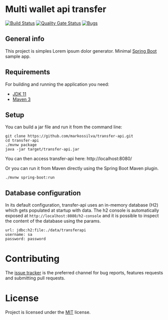 # Multi wallet api transfer

[![Build Status](https://app.travis-ci.com/kyriosdata/exemplo.svg)](https://app.travis-ci.com/markossilva/transfer-api.svg?branch=main)
[![Quality Gate Status](https://sonarcloud.io/api/project_badges/measure?project=markossilva_transfer-api&metric=alert_status)](https://sonarcloud.io/summary/new_code?id=markossilva_transfer-api)
[![Bugs](https://sonarcloud.io/api/project_badges/measure?project=markossilva_transfer-api&metric=bugs)](https://sonarcloud.io/summary/new_code?id=markossilva_transfer-api)

## General info
This project is simples Lorem ipsum dolor generator.
Minimal [Spring Boot](http://projects.spring.io/spring-boot/) sample app.

## Requirements

For building and running the application you need:

- [JDK 11](https://www.oracle.com/java/technologies/downloads/#java11)
- [Maven 3](https://maven.apache.org)

## Setup
You can build a jar file and run it from the command line:


```
git clone https://github.com/markossilva/transfer-api.git
cd transfer-api
./mvnw package
java -jar target/transfer-api.jar
```

You can then access transfer-api here: http://localhost:8080/

Or you can run it from Maven directly using the Spring Boot Maven plugin.

```
./mvnw spring-boot:run
```
## Database configuration

In its default configuration, transfer-api uses an in-memory database (H2) which
gets populated at startup with data. The h2 console is automatically exposed at `http://localhost:8080/h2-console`
and it is possible to inspect the content of the database using the params.

```
url: jdbc:h2:file:./data/transferapi
username: sa
password: password
```

# Contributing

The [issue tracker](https://github.com/markossilva/transfer-api/issues) is the preferred channel for bug reports, features requests and submitting pull requests.

# License

Project is licensed under the [MIT](LICENSE) license.



